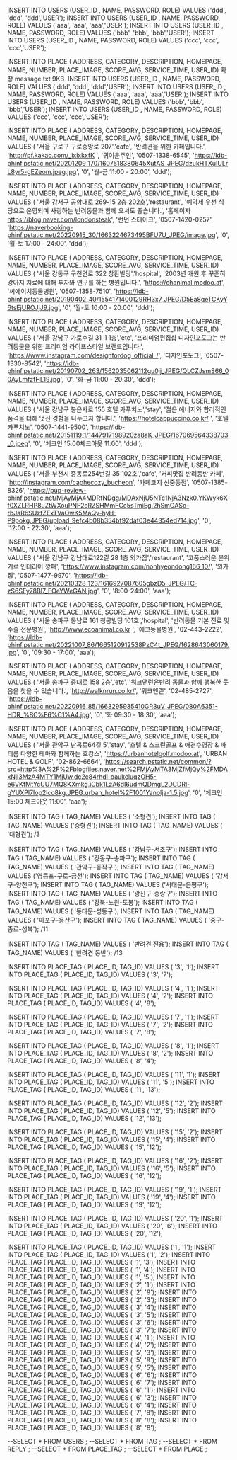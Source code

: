 INSERT INTO USERS (USER_ID , NAME, PASSWORD, ROLE) VALUES ('ddd', 'ddd', 'ddd','USER');
INSERT INTO USERS (USER_ID , NAME, PASSWORD, ROLE) VALUES ('aaa', 'aaa', 'aaa','USER');
INSERT INTO USERS (USER_ID , NAME, PASSWORD, ROLE) VALUES ('bbb', 'bbb', 'bbb','USER');
INSERT INTO USERS (USER_ID , NAME, PASSWORD, ROLE) VALUES ('ccc', 'ccc', 'ccc','USER');

INSERT INTO PLACE ( ADDRESS, CATEGORY, DESCRIPTION, HOMEPAGE, NAME, NUMBER, PLACE_IMAGE, SCORE_AVG, SERVICE_TIME, USER_ID)
확장
message.txt
9KB
﻿
INSERT INTO USERS (USER_ID , NAME, PASSWORD, ROLE) VALUES ('ddd', 'ddd', 'ddd','USER');
INSERT INTO USERS (USER_ID , NAME, PASSWORD, ROLE) VALUES ('aaa', 'aaa', 'aaa','USER');
INSERT INTO USERS (USER_ID , NAME, PASSWORD, ROLE) VALUES ('bbb', 'bbb', 'bbb','USER');
INSERT INTO USERS (USER_ID , NAME, PASSWORD, ROLE) VALUES ('ccc', 'ccc', 'ccc','USER');

INSERT INTO PLACE ( ADDRESS, CATEGORY, DESCRIPTION, HOMEPAGE, NAME, NUMBER, PLACE_IMAGE, SCORE_AVG, SERVICE_TIME, USER_ID)
VALUES ( '서울 구로구 구로중앙로 207','cafe', '반려견을 위한 카페입니다.',  'http://pf.kakao.com/_ixixkxfK
', '귀여운주인', '0507-1338-6545', 'https://ldb-phinf.pstatic.net/20201209_170/1607518380645XutAS_JPEG/dzukHTXuIULrL8yr5-gEZeom.jpeg.jpg', '0', '월-금 11:00 - 20:00', 'ddd');

INSERT INTO PLACE ( ADDRESS, CATEGORY, DESCRIPTION, HOMEPAGE, NAME, NUMBER, PLACE_IMAGE, SCORE_AVG, SERVICE_TIME, USER_ID)
VALUES ( '서울 강서구 공항대로 269-15 2층 202호','restaurant', '예약제 우선 식당으로 운영되며 사랑하는 반려동물과 함께 오셔도 좋습니다.',  '홈페이지
https://blog.naver.com/londonsteak', '런던 스테이크', '0507-1420-0257', 'https://naverbooking-phinf.pstatic.net/20220915_30/1663224673495BFU7U_JPEG/image.jpg', '0', '월-토 17:00 - 24:00', 'ddd');

INSERT INTO PLACE ( ADDRESS, CATEGORY, DESCRIPTION, HOMEPAGE, NAME, NUMBER, PLACE_IMAGE, SCORE_AVG, SERVICE_TIME, USER_ID)
VALUES ( '서울 강동구 구천면로 322 창환빌딩','hospital', '2003년 개원 후 꾸준히 강아지 치료에 대해 투자와 연구를 하는 병원입니다.',  'https://chanimal.modoo.at', '씨에이치동물병원', '0507-1358-7510', 'https://ldb-phinf.pstatic.net/20190402_40/1554171400129RH3x7_JPEG/D5Ea8qeTCKyY6tsEjUROJjJ9.jpg', '0', '월-토 10:00 - 20:00', 'ddd');

INSERT INTO PLACE ( ADDRESS, CATEGORY, DESCRIPTION, HOMEPAGE, NAME, NUMBER, PLACE_IMAGE, SCORE_AVG, SERVICE_TIME, USER_ID)
VALUES ( '서울 강남구 가로수길 31-1 1층','etc', '프리미엄편집샵 디자인포도그는 반려동물을 위한 프리미엄 라이프스타일 브랜드입니다.',  'https://www.instagram.com/designfordog_official_/', '디자인포도그', '0507-1330-8542', 'https://ldb-phinf.pstatic.net/20190702_263/1562035062112gu0jj_JPEG/QLCZJsmS66_00AyLmfzfHL19.jpg', '0', '화-금 11:00 - 20:30', 'ddd');

INSERT INTO PLACE ( ADDRESS, CATEGORY, DESCRIPTION, HOMEPAGE, NAME, NUMBER, PLACE_IMAGE, SCORE_AVG, SERVICE_TIME, USER_ID)
VALUES ( '서울 강남구 봉은사로 155 호텔 카푸치노','stay', '젊은 에너지와 합리적인 품격을 더해 멋진 경험을 나누고자 합니다.',  'https://hotelcappuccino.co.kr/
', '호텔 카푸치노', '0507-1441-9500', 'https://ldb-phinf.pstatic.net/20151119_1/1447917198920za8aK_JPEG/167069564338703_0.jpeg', '0', '체크인 15:00체크아웃 11:00', 'ddd');



INSERT INTO PLACE ( ADDRESS, CATEGORY, DESCRIPTION, HOMEPAGE, NAME, NUMBER, PLACE_IMAGE, SCORE_AVG, SERVICE_TIME, USER_ID)
VALUES ( '서울 부천시 중동로254번길 35 102호','cafe', '커피맛집 반려동반 카페',  'http://instagram.com/caphecozy_bucheon', '카페코지 신중동점', '0507-1385-8326', 'https://pup-review-phinf.pstatic.net/MjAyMjA4MDRfNDgg/MDAxNjU5NTc1NjA3Nzk0.YKWyk6Xf0XZLRHP8uZtWXouPNF2cRZSHMmFCc5sTmiEg.2hSmOASo-rbJaR6SUzfZExTVaOwK5MaQy-hyH-P9pokg.JPEG/upload_9efc4b08b354bf92daf03e44354ed714.jpg', '0', '12:00 - 22:30', 'aaa');

INSERT INTO PLACE ( ADDRESS, CATEGORY, DESCRIPTION, HOMEPAGE, NAME, NUMBER, PLACE_IMAGE, SCORE_AVG, SERVICE_TIME, USER_ID)
VALUES ( '서울 강남구 강남대로122길 28 1층 외가집','restaurant', '고풍스러운 분위기로 인테리어 깡패',  'https://www.instagram.com/nonhyeondong166_10/', '외가집', '0507-1477-9970', 'https://ldb-phinf.pstatic.net/20210328_123/1616927087605gbzD5_JPEG/TC-zS6SFy78BI7_FOeYWeGAN.jpg', '0', '8:00-24:00', 'aaa');

INSERT INTO PLACE ( ADDRESS, CATEGORY, DESCRIPTION, HOMEPAGE, NAME, NUMBER, PLACE_IMAGE, SCORE_AVG, SERVICE_TIME, USER_ID)
VALUES ( '서울 송파구 동남로 161 청공빌딩 101호','hospital', '반려동물 기본 진료 및 수술 전문병원',  'http://www.ecoanimal.co.kr
', '에코동물병원', '02-443-2222', 'https://ldb-phinf.pstatic.net/20221007_86/1665120912538PzC4t_JPEG/1628643060179.jpg', '0', '09:30 - 17:00', 'aaa');

INSERT INTO PLACE ( ADDRESS, CATEGORY, DESCRIPTION, HOMEPAGE, NAME, NUMBER, PLACE_IMAGE, SCORE_AVG, SERVICE_TIME, USER_ID)
VALUES ( '서울 송파구 중대로 158 2층','etc', '워크앤런은반려 동물과 함께 행복한 웃음을 찾을 수 있습니다.',  'http://walknrun.co.kr/', '워크앤런', '02-485-2727', 'https://ldb-phinf.pstatic.net/20220916_85/1663295935410GR3uV_JPEG/080A6351-HDR_%BC%F6%C1%A4.jpg', '0', '화 09:30 - 18:30', 'aaa');

INSERT INTO PLACE ( ADDRESS, CATEGORY, DESCRIPTION, HOMEPAGE, NAME, NUMBER, PLACE_IMAGE, SCORE_AVG, SERVICE_TIME, USER_ID)
VALUES ( '서울 관악구 난곡로64길 5','stay', '호텔 & 스크린골프 & 애견수영장 & 파티룸 다양한 테마와 함께하는 호캉스',  'https://urbanhotelgolf.modoo.at', 'URBAN HOTEL & GOLF', '02-862-6664', 'https://search.pstatic.net/common/?src=http%3A%2F%2Fblogfiles.naver.net%2FMjAyMTA3MjZfMjQy%2FMDAxNjI3MzA4MTY1MjUw.dc2c84rhdl-oaukcluqzOH5-e6VKfMtYcUU7MQ8KXmkg.iCbk1LzA6dI6udmQDmgL2DCDRl-gYUXPl7Iop2lco8kg.JPEG.urban_hotel%2F1001Yanolja-1.5.jpg', '0', '체크인 15:00 체크아웃 11:00', 'aaa');



INSERT INTO TAG ( TAG_NAME) VALUES ( '소형견');
INSERT INTO TAG ( TAG_NAME) VALUES ('중형견');
INSERT INTO TAG ( TAG_NAME) VALUES ( '대형견'); /3

INSERT INTO TAG ( TAG_NAME) VALUES ( '강남구-서초구');
INSERT INTO TAG ( TAG_NAME) VALUES ( '강동구-송파구');
INSERT INTO TAG ( TAG_NAME) VALUES ( '관악구-동작구');
INSERT INTO TAG ( TAG_NAME) VALUES ('영등포-구로-금천');
INSERT INTO TAG ( TAG_NAME) VALUES ( '강서구-양천구');
INSERT INTO TAG ( TAG_NAME) VALUES ('서대문-은평구');
INSERT INTO TAG ( TAG_NAME) VALUES ( '광진구-중랑구');
INSERT INTO TAG ( TAG_NAME) VALUES ( '강북-노원-도봉');
INSERT INTO TAG ( TAG_NAME) VALUES ( '동대문-성동구');
INSERT INTO TAG ( TAG_NAME) VALUES ( '마포구-용산구');
INSERT INTO TAG ( TAG_NAME) VALUES ( '중구-종로-성북'); /11

INSERT INTO TAG ( TAG_NAME) VALUES ( '반려견 전용');
INSERT INTO TAG ( TAG_NAME) VALUES ( '반려견 동반'); /13


INSERT INTO PLACE_TAG ( PLACE_ID, TAG_ID) VALUES ( '3', '1');
INSERT INTO PLACE_TAG ( PLACE_ID, TAG_ID) VALUES ( '3', '7');

INSERT INTO PLACE_TAG ( PLACE_ID, TAG_ID) VALUES ( '4', '1');
INSERT INTO PLACE_TAG ( PLACE_ID, TAG_ID) VALUES ( '4', '2');
INSERT INTO PLACE_TAG ( PLACE_ID, TAG_ID) VALUES ( '4', '8');

INSERT INTO PLACE_TAG ( PLACE_ID, TAG_ID) VALUES ( '7', '1');
INSERT INTO PLACE_TAG ( PLACE_ID, TAG_ID) VALUES ( '7', '2');
INSERT INTO PLACE_TAG ( PLACE_ID, TAG_ID) VALUES ( '7', '8');

INSERT INTO PLACE_TAG ( PLACE_ID, TAG_ID) VALUES ( '8', '1');
INSERT INTO PLACE_TAG ( PLACE_ID, TAG_ID) VALUES ( '8', '2');
INSERT INTO PLACE_TAG ( PLACE_ID, TAG_ID) VALUES ( '8', '4');

INSERT INTO PLACE_TAG ( PLACE_ID, TAG_ID) VALUES ( '11', '1');
INSERT INTO PLACE_TAG ( PLACE_ID, TAG_ID) VALUES ( '11', '5');
INSERT INTO PLACE_TAG ( PLACE_ID, TAG_ID) VALUES ( '11', '13');

INSERT INTO PLACE_TAG ( PLACE_ID, TAG_ID) VALUES ( '12', '2');
INSERT INTO PLACE_TAG ( PLACE_ID, TAG_ID) VALUES ( '12', '5');
INSERT INTO PLACE_TAG ( PLACE_ID, TAG_ID) VALUES ( '12', '13');

INSERT INTO PLACE_TAG ( PLACE_ID, TAG_ID) VALUES ( '15', '2');
INSERT INTO PLACE_TAG ( PLACE_ID, TAG_ID) VALUES ( '15', '4');
INSERT INTO PLACE_TAG ( PLACE_ID, TAG_ID) VALUES ( '15', '12');

INSERT INTO PLACE_TAG ( PLACE_ID, TAG_ID) VALUES ( '16', '2');
INSERT INTO PLACE_TAG ( PLACE_ID, TAG_ID) VALUES ( '16', '5');
INSERT INTO PLACE_TAG ( PLACE_ID, TAG_ID) VALUES ( '16', '12');

INSERT INTO PLACE_TAG ( PLACE_ID, TAG_ID) VALUES ( '19', '1');
INSERT INTO PLACE_TAG ( PLACE_ID, TAG_ID) VALUES ( '19', '4');
INSERT INTO PLACE_TAG ( PLACE_ID, TAG_ID) VALUES ( '19', '12');

INSERT INTO PLACE_TAG ( PLACE_ID, TAG_ID) VALUES ( '20', '1');
INSERT INTO PLACE_TAG ( PLACE_ID, TAG_ID) VALUES ( '20', '6');
INSERT INTO PLACE_TAG ( PLACE_ID, TAG_ID) VALUES ( '20', '12');




INSERT INTO PLACE_TAG ( PLACE_ID, TAG_ID) VALUES ('1', '1');
INSERT INTO PLACE_TAG ( PLACE_ID, TAG_ID) VALUES ('1', '2');
INSERT INTO PLACE_TAG ( PLACE_ID, TAG_ID) VALUES ( '1', '3');
INSERT INTO PLACE_TAG ( PLACE_ID, TAG_ID) VALUES ( '1', '4');
INSERT INTO PLACE_TAG ( PLACE_ID, TAG_ID) VALUES ( '1', '5');
INSERT INTO PLACE_TAG ( PLACE_ID, TAG_ID) VALUES ( '2', '1');
INSERT INTO PLACE_TAG ( PLACE_ID, TAG_ID) VALUES ( '2', '9');
INSERT INTO PLACE_TAG ( PLACE_ID, TAG_ID) VALUES ( '2', '3');
INSERT INTO PLACE_TAG ( PLACE_ID, TAG_ID) VALUES ( '3', '4');
INSERT INTO PLACE_TAG ( PLACE_ID, TAG_ID) VALUES ( '3', '5');
INSERT INTO PLACE_TAG ( PLACE_ID, TAG_ID) VALUES ( '3', '6');
INSERT INTO PLACE_TAG ( PLACE_ID, TAG_ID) VALUES ( '3', '7');
INSERT INTO PLACE_TAG ( PLACE_ID, TAG_ID) VALUES ( '4', '1');
INSERT INTO PLACE_TAG ( PLACE_ID, TAG_ID) VALUES ( '4', '2');
INSERT INTO PLACE_TAG ( PLACE_ID, TAG_ID) VALUES ( '5', '3');
INSERT INTO PLACE_TAG ( PLACE_ID, TAG_ID) VALUES ( '5', '9');
INSERT INTO PLACE_TAG ( PLACE_ID, TAG_ID) VALUES ( '5', '5');
INSERT INTO PLACE_TAG ( PLACE_ID, TAG_ID) VALUES ( '6', '6');
INSERT INTO PLACE_TAG ( PLACE_ID, TAG_ID) VALUES ( '6', '7');
INSERT INTO PLACE_TAG ( PLACE_ID, TAG_ID) VALUES ( '6', '1');
INSERT INTO PLACE_TAG ( PLACE_ID, TAG_ID) VALUES ( '6', '3');
INSERT INTO PLACE_TAG ( PLACE_ID, TAG_ID) VALUES ( '6', '4');
INSERT INTO PLACE_TAG ( PLACE_ID, TAG_ID) VALUES ( '7', '8');
INSERT INTO PLACE_TAG ( PLACE_ID, TAG_ID) VALUES ( '8', '8');
INSERT INTO PLACE_TAG ( PLACE_ID, TAG_ID) VALUES ( '8', '8');

--SELECT * FROM USERS ;
--SELECT * FROM TAG ;
--SELECT * FROM REPLY ;
--SELECT * FROM PLACE_TAG ;
--SELECT * FROM PLACE ;
